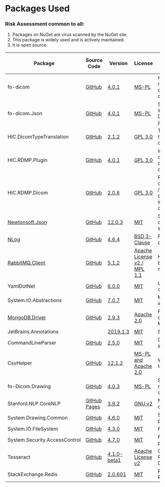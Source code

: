 

# Packages Used

### Risk Assessment common to all:
1. Packages on NuGet are virus scanned by the NuGet site.
2. This package is widely used and is actively maintained.
3. It is open source.

| Package | Source Code | Version | License | Purpose | Additional Risk Assessment |
| ------- | ------------| --------| ------- | ------- | -------------------------- |
| fo-dicom | [GitHub](https://github.com/fo-dicom/fo-dicom) |[4.0.1](https://www.nuget.org/packages/fo-dicom/4.0.1) | [MS-PL](https://opensource.org/licenses/MS-PL) | Handles reading/writing dicom tags from dicom datasets | |
| fo-dicom.Json | [GitHub](https://github.com/fo-dicom/fo-dicom) | [4.0.1](https://www.nuget.org/packages/fo-dicom.Json/4.0.1) | [MS-PL](https://opensource.org/licenses/MS-PL)| Support library for serializing fo-dicom DICOM datasets to json | |
| HIC.DicomTypeTranslation | [GitHub](https://github.com/HicServices/DicomTypeTranslation) | [2.1.2](https://www.nuget.org/packages/HIC.DicomTypeTranslation/2.1.2) | [GPL 3.0](https://www.gnu.org/licenses/gpl-3.0.html) | Translate dicom types into C# / database types | |
| HIC.RDMP.Plugin | [GitHub](https://github.com/HicServices/RDMP) | [4.0.1](https://www.nuget.org/packages/HIC.RDMP.Plugin/4.0.1) | [GPL 3.0](https://www.gnu.org/licenses/gpl-3.0.html) | Interact with RDMP objects, base classes for plugin components etc | |
| HIC.RDMP.Dicom | [GitHub](https://github.com/HicServices/RdmpDicom) | [2.0.6](https://www.nuget.org/packages/HIC.RDMP.Dicom/2.0.6) | [GPL 3.0](https://www.gnu.org/licenses/gpl-3.0.html) | RDMP Plugin containing data load / pipeline components for imaging, reading dicom files etc | |
| [Newtonsoft.Json](https://www.newtonsoft.com/json) | [GitHub](https://github.com/JamesNK/Newtonsoft.Json) | [12.0.3](https://www.nuget.org/packages/Newtonsoft.Json/12.0.3) | [MIT](https://opensource.org/licenses/MIT) | Serialization of objects for sharing/transmission |
| [NLog](https://nlog-project.org/) | [GitHub](https://github.com/NLog/NLog) | [4.6.4](https://www.nuget.org/packages/NLog/4.6.4) | [BSD 3-Clause](https://github.com/NLog/NLog/blob/dev/LICENSE.txt) | Flexible user configurable logging | |
| [RabbitMQ.Client](https://www.rabbitmq.com/) | [GitHub](https://github.com/rabbitmq/rabbitmq-dotnet-client) | [5.1.2](https://www.nuget.org/packages/RabbitMQ.Client/5.1.2) | [Apache License v2 / MPL 1.1](https://github.com/rabbitmq/rabbitmq-dotnet-client/blob/master/LICENSE) | Handles messaging between microservices | |
| YamlDotNet | [GitHub](https://github.com/aaubry/YamlDotNet)  | [6.0.0](https://www.nuget.org/packages/YamlDotNet/6.0.0) | [MIT](https://opensource.org/licenses/MIT) |Loading configuration files|
| System.IO.Abstractions | [GitHub](https://github.com/System-IO-Abstractions/System.IO.Abstractions) | [7.0.7](https://www.nuget.org/packages/System.IO.Abstractions/7.0.7) | [MIT](https://opensource.org/licenses/MIT) | Makes file system injectable in tests | |
|[MongoDB.Driver](https://docs.mongodb.com/ecosystem/drivers/csharp/)| [GitHub](https://github.com/mongodb/mongo-csharp-driver) |[2.9.3](https://www.nuget.org/packages/MongoDB.Driver/2.9.3)|  [Apache 2.0](https://www.nuget.org/packages/MongoDB.Driver/2.8.1/License) | For writting/reading dicom tags into MongoDb databases|
| JetBrains.Annotations | | [2019.1.3](https://www.nuget.org/packages/JetBrains.Annotations/2019.1.3) |[MIT](https://opensource.org/licenses/MIT) | Static analysis tool | |
| CommandLineParser | [GitHub](https://github.com/commandlineparser/commandline) | [2.5.0](https://www.nuget.org/packages/CommandLineParser/2.5.0) | [MIT](https://opensource.org/licenses/MIT)| Command line argument parsing |  |
| CsvHelper | [GitHub](https://github.com/JoshClose/CsvHelper) | [12.1.2](https://www.nuget.org/packages/CsvHelper/12.1.2) | [MS-PL and Apache 2.0](https://github.com/JoshClose/CsvHelper/blob/master/LICENSE.txt)| Writting reports out to CSV reports | |
| fo-Dicom.Drawing | [GitHub](https://github.com/fo-dicom/fo-dicom) | [4.0.3](https://www.nuget.org/packages/fo-Dicom.Drawing/4.0.3) | [MS-PL](https://opensource.org/licenses/MS-PL)| Support library for reading DICOM pixel data | |
| Stanford.NLP.CoreNLP | [GitHub Pages](https://sergey-tihon.github.io/Stanford.NLP.NET/) | [3.9.2](https://www.nuget.org/packages/Stanford.NLP.CoreNLP/3.9.2) | [GNU v2](https://github.com/sergey-tihon/Stanford.NLP.NET/blob/master/LICENSE.txt)| Name / Organisation detection in text | |
| System.Drawing.Common | [GitHub](https://github.com/dotnet/corefx) | [4.6.0](https://www.nuget.org/packages/System.Drawing.Common/4.6.0) | [MIT](https://opensource.org/licenses/MIT)  | Supports reading pixel data | |
| System.IO.FileSystem | [GitHub](https://github.com/dotnet/corefx) | [4.3.0](https://www.nuget.org/packages/System.IO.FileSystem/4.3.0) |[MIT](https://opensource.org/licenses/MIT)  | File I/O | |
| System.Security.AccessControl | [GitHub](https://github.com/dotnet/corefx) | [4.7.0](https://www.nuget.org/packages/System.Security.AccessControl/4.7.0) |[MIT](https://opensource.org/licenses/MIT)  | File access perimssions| |
| Tesseract | [GitHub](https://github.com/charlesw/tesseract/) | [4.1.0-beta1](https://www.nuget.org/packages/Tesseract/4.1.0-beta1) |[Apache License v2](https://github.com/charlesw/tesseract/blob/master/LICENSE.txt)  | Optical Character Recognition in Dicom Pixel data| |
| StackExchange.Redis | [GitHub](https://github.com/StackExchange/StackExchange.Redis) | [2.0.601](https://www.nuget.org/packages/StackExchange.Redis/2.0.601) |[MIT](https://opensource.org/licenses/MIT) | Required for RedisSwapper | |